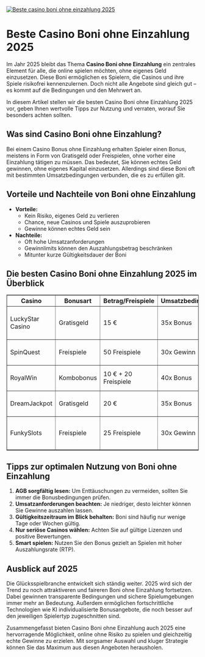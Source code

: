 [![Beste casino boni ohne einzahlung 2025](https://123-caf.pages.dev/gitsignup.png)](https://vrmoo.ru/Bt82HjjY)

<h1>Beste Casino Boni ohne Einzahlung 2025</h1>  <p>Im Jahr 2025 bleibt das Thema <strong>Casino Boni ohne Einzahlung</strong> ein zentrales Element für alle, die online spielen möchten, ohne eigenes Geld einzusetzen. Diese Boni ermöglichen es Spielern, die Casinos und ihre Spiele risikofrei kennenzulernen. Doch nicht alle Angebote sind gleich gut – es kommt auf die Bedingungen und den Mehrwert an.</p>  <p>In diesem Artikel stellen wir die besten Casino Boni ohne Einzahlung 2025 vor, geben Ihnen wertvolle Tipps zur Nutzung und verraten, worauf Sie besonders achten sollten.</p>  <h2>Was sind Casino Boni ohne Einzahlung?</h2>  <p>Bei einem Casino Bonus ohne Einzahlung erhalten Spieler einen Bonus, meistens in Form von Gratisgeld oder Freispielen, ohne vorher eine Einzahlung tätigen zu müssen. Das bedeutet, Sie können echtes Geld gewinnen, ohne eigenes Kapital einzusetzen. Allerdings sind diese Boni oft mit bestimmten Umsatzbedingungen verbunden, die es zu erfüllen gilt.</p>  <h2>Vorteile und Nachteile von Boni ohne Einzahlung</h2>  <ul>   <li><strong>Vorteile:</strong>     <ul>       <li>Kein Risiko, eigenes Geld zu verlieren</li>       <li>Chance, neue Casinos und Spiele auszuprobieren</li>       <li>Gewinne können echtes Geld sein</li>     </ul>   </li>   <li><strong>Nachteile:</strong>     <ul>       <li>Oft hohe Umsatzanforderungen</li>       <li>Gewinnlimits können den Auszahlungsbetrag beschränken</li>       <li>Mitunter kurze Gültigkeitsdauer der Boni</li>     </ul>   </li> </ul>  <h2>Die besten Casino Boni ohne Einzahlung 2025 im Überblick</h2>  <table border="1" cellpadding="8" cellspacing="0" style="border-collapse: collapse; width: 100%;">   <thead>     <tr>       <th>Casino</th>       <th>Bonusart</th>       <th>Betrag/Freispiele</th>       <th>Umsatzbedingungen</th>       <th>Besonderheiten</th>     </tr>   </thead>   <tbody>     <tr>       <td>LuckyStar Casino</td>       <td>Gratisgeld</td>       <td>15 €</td>       <td>35x Bonus</td>       <td>Einzahlung nicht erforderlich, Bonus auf Slots</td>     </tr>     <tr>       <td>SpinQuest</td>       <td>Freispiele</td>       <td>50 Freispiele</td>       <td>30x Gewinn</td>       <td>Nur für neue Spieler, gültig 7 Tage</td>     </tr>     <tr>       <td>RoyalWin</td>       <td>Kombobonus</td>       <td>10 € + 20 Freispiele</td>       <td>40x Bonus</td>       <td>Auch für Live Casino Spiele geeignet</td>     </tr>     <tr>       <td>DreamJackpot</td>       <td>Gratisgeld</td>       <td>20 €</td>       <td>35x Bonus</td>       <td>Ideal für Jackpots und Slots</td>     </tr>     <tr>       <td>FunkySlots</td>       <td>Freispiele</td>       <td>25 Freispiele</td>       <td>30x Gewinn</td>       <td>Exklusiv auf ausgewählte Slots anwendbar</td>     </tr>   </tbody> </table>  <h2>Tipps zur optimalen Nutzung von Boni ohne Einzahlung</h2>  <ol>   <li><strong>AGB sorgfältig lesen:</strong> Um Enttäuschungen zu vermeiden, sollten Sie immer die Bonusbedingungen prüfen.</li>   <li><strong>Umsatzanforderungen beachten:</strong> Je niedriger, desto leichter können Sie Gewinne auszahlen lassen.</li>   <li><strong>Gültigkeitszeitraum im Blick behalten:</strong> Boni sind häufig nur wenige Tage oder Wochen gültig.</li>   <li><strong>Nur seriöse Casinos wählen:</strong> Achten Sie auf gültige Lizenzen und positive Bewertungen.</li>   <li><strong>Smart spielen:</strong> Nutzen Sie den Bonus gezielt an Spielen mit hoher Auszahlungsrate (RTP).</li> </ol>  <h2>Ausblick auf 2025</h2>  <p>Die Glücksspielbranche entwickelt sich ständig weiter. 2025 wird sich der Trend zu noch attraktiveren und faireren Boni ohne Einzahlung fortsetzen. Dabei gewinnen transparente Bedingungen und sichere Spielumgebungen immer mehr an Bedeutung. Außerdem ermöglichen fortschrittliche Technologien wie KI individualisierte Bonusangebote, die noch besser auf den jeweiligen Spielertyp zugeschnitten sind.</p>  <p>Zusammengefasst bieten Casino Boni ohne Einzahlung auch 2025 eine hervorragende Möglichkeit, online ohne Risiko zu spielen und gleichzeitig echte Gewinne zu erzielen. Mit sorgsamer Auswahl und kluger Strategie können Sie das Maximum aus diesen Angeboten herausholen.</p>